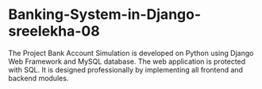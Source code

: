 # Banking-System-in-Django-sreelekha-08
The Project Bank Account Simulation is developed on Python using Django Web Framework and MySQL database. The web application is protected with SQL. It is designed professionally by implementing all frontend and backend modules.
